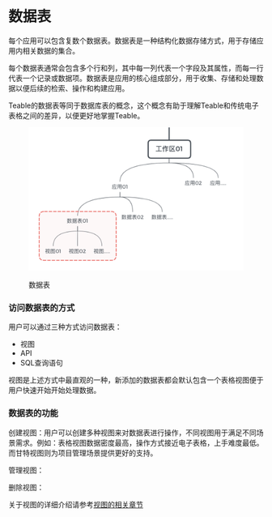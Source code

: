 # 数据表

每个应用可以包含复数个数据表。数据表是一种结构化数据存储方式，用于存储应用内相关数据的集合。

每个数据表通常会包含多个行和列，其中每一列代表一个字段及其属性，而每一行代表一个记录或数据项。数据表是应用的核心组成部分，用于收集、存储和处理数据以便后续的检索、操作和构建应用。

Teable的数据表等同于数据库表的概念，这个概念有助于理解Teable和传统电子表格之间的差异，以便更好地掌握Teable。

<figure><img src="../../.gitbook/assets/image (3).png" alt=""><figcaption><p>数据表</p></figcaption></figure>

### 访问数据表的方式

用户可以通过三种方式访问数据表：

* 视图
* API
* SQL查询语句

视图是上述方式中最直观的一种，新添加的数据表都会默认包含一个表格视图便于用户快速开始开始处理数据。

### 数据表的功能

创建视图：用户可以创建多种视图来对数据表进行操作，不同视图用于满足不同场景需求。例如：表格视图数据密度最高，操作方式接近电子表格，上手难度最低。而甘特视图则为项目管理场景提供更好的支持。

管理视图：

删除视图：

关于视图的详细介绍请参考[视图的相关章节](../shi-tu/)





